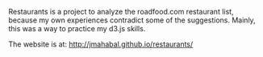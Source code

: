 Restaurants is a project to analyze the roadfood.com restaurant list, because my own experiences contradict some of the suggestions. Mainly, this was a way to practice my d3.js skills.

The website is at: http://jmahabal.github.io/restaurants/
